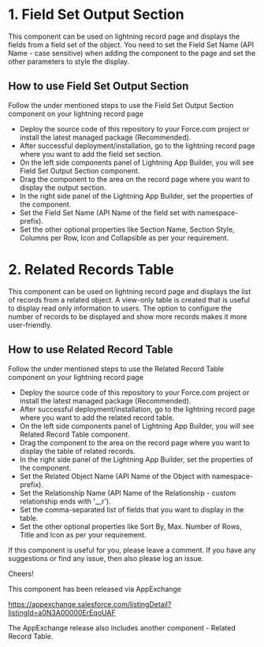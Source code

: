 # 1. Field Set Output Section
This component can be used on lightning record page and displays the fields from a field set of the object. You need to set the Field Set Name (API Name - case sensitive) when adding the component to the page and set the other parameters to style the display.

## How to use Field Set Output Section
Follow the under mentioned steps to use the Field Set Output Section component on your lightning record page
* Deploy the source code of this repository to your Force.com project or install the latest managed package (Recommended).
* After successful deployment/installation, go to the lightning record page where you want to add the field set section.
* On the left side components panel of Lightning App Builder, you will see Field Set Output Section component.
* Drag the component to the area on the record page where you want to display the output section.
* In the right side panel of the Lightning App Builder, set the properties of the component.
* Set the Field Set Name (API Name of the field set with namespace-prefix).
* Set the other optional properties like Section Name, Section Style, Columns per Row, Icon and Collapsible as per your requirement.


# 2. Related Records Table
This component can be used on lightning record page and displays the list of records from a related object. A view-only table is created that is useful to display read only information to users. The option to configure the number of records to be displayed and show more records makes it more user-friendly. 

## How to use Related Record Table
Follow the under mentioned steps to use the Related Record Table component on your lightning record page
* Deploy the source code of this repository to your Force.com project or install the latest managed package (Recommended).
* After successful deployment/installation, go to the lightning record page where you want to add the related record table.
* On the left side components panel of Lightning App Builder, you will see Related Record Table component.
* Drag the component to the area on the record page where you want to display the table of related records.
* In the right side panel of the Lightning App Builder, set the properties of the component.
* Set the Related Object Name (API Name of the Object with namespace-prefix).
* Set the Relationship Name (API Name of the Relationship - custom relationship ends with '__r').
* Set the comma-separated list of fields that you want to display in the table.
* Set the other optional properties like Sort By, Max. Number of Rows, Title and Icon as per your requirement.


If this component is useful for you, please leave a comment. If you have any suggestions or find any issue, then also please log an issue.

Cheers!


This component has been released via AppExchange

https://appexchange.salesforce.com/listingDetail?listingId=a0N3A00000ErEqoUAF

The AppExchange release also includes another component - Related Record Table. 
